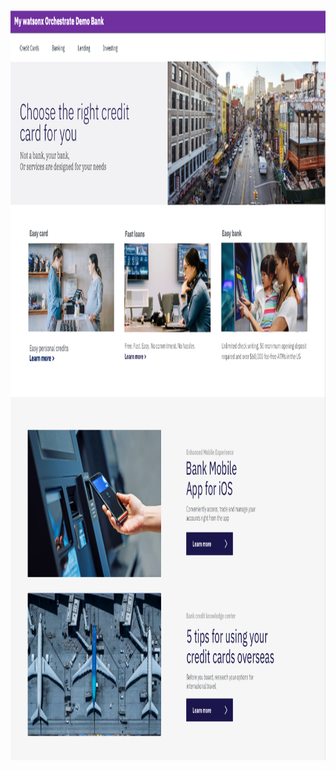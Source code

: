 <html lang="en-US">

<head>
    <meta charset="UTF-8">
    <meta name="viewport" content="width=device-width, initial-scale=1">
    <img src = "DTE_Bank_wxO.png"
    	width="auto" height="1200"
         alt = "New Watson Assistant Bank" />

</head>

<!-- add your script here -->
<script>
  window.watsonAssistantChatOptions = {
  integrationID: "ce902af2-0c04-4f27-b344-81dbae9880dd", // The ID of this integration.
  region: "wxo-us-south", // The region your integration is hosted in.
  serviceInstanceID: "ba479963-b193-41b3-8a65-fb8c95245a68", // The ID of your service instance.
  orchestrateUIAgentExtensions: false, // If you wish to enable optional UI Agent extensions.
  onLoad: async (instance) => { await instance.render(); }
};
  setTimeout(function(){
    const t=document.createElement('script');
    t.src="https://web-chat.global.assistant.watson.appdomain.cloud/versions/" + (window.watsonAssistantChatOptions.clientVersion || 'latest') + "/WatsonAssistantChatEntry.js";
    document.head.appendChild(t);
  });
</script>
<body></body>

</html>
